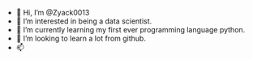 - 👋 Hi, I’m @Zyack0013
- 👀 I’m interested in being a data scientist.
- 🌱 I’m currently learning my first ever programming language python.
- 💞️ I’m looking to learn a lot from github.
- 📫 

<!---
Zyack0013/Zyack0013 is a ✨ special ✨ repository because its `README.md` (this file) appears on your GitHub profile.
You can click the Preview link to take a look at your changes.
--->
